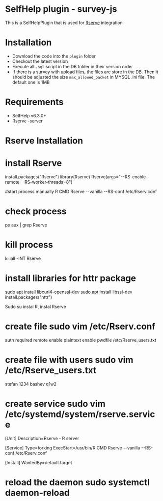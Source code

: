 # SelfHelp plugin - survey-js

This is a SelfHelpPlugin that is used for [Rserve](https://www.rforge.net/Rserve/) integration


# Installation

 - Download the code into the `plugin` folder
 - Checkout the latest version 
 - Execute all `.sql` script in the DB folder in their version order
 - If there is a survey with upload files, the files are store in the DB. Then it should be adjusted the size `max_allowed_packet` in MYSQL .ini file. The default one is 1MB

# Requirements

 - SelfHelp v6.3.0+
 - Rserve -server


# Rserve Installation
# install Rserve
install.packages("Rserve")
library(Rserve)
Rserve(args="--RS-enable-remote --RS-worker-threads=8")

#start process manually
R CMD Rserve --vanilla --RS-conf /etc/Rserv.conf

# check process
ps aux | grep Rserve

# kill process
killall -INT Rserve

# install libraries for httr package
sudo apt install libcurl4-openssl-dev
sudo apt install libssl-dev
install.packages("httr")

Sudo su
instal R, instal Rserve

# create file  sudo vim /etc/Rserv.conf
auth required
remote enable
plaintext enable
pwdfile /etc/Rserve_users.txt

# create file with users sudo vim /etc/Rserve_users.txt
stefan 1234
bashev q1w2

# create service sudo vim /etc/systemd/system/rserve.service
[Unit]
Description=Rserve - R server

[Service]
Type=forking
ExecStart=/usr/bin/R CMD Rserve --vanilla --RS-conf /etc/Rserv.conf

[Install]
WantedBy=default.target

# reload the daemon sudo systemctl daemon-reload





